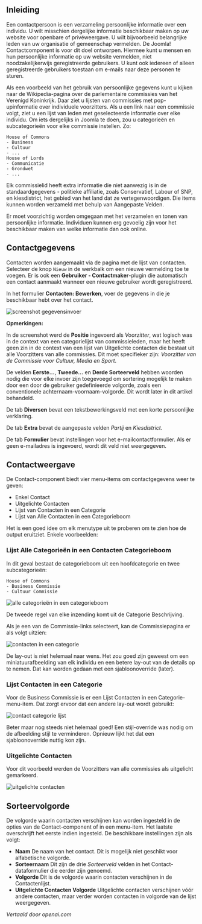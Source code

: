 <!-- Filename: contacts.md / Display title: Contacten  -->

## Inleiding

Een contactpersoon is een verzameling persoonlijke informatie over een individu. U wilt misschien dergelijke informatie beschikbaar maken op uw website voor openbare of privéweergave. U wilt bijvoorbeeld belangrijke leden van uw organisatie of gemeenschap vermelden. De Joomla! Contactcomponent is voor dit doel ontworpen. Hiermee kunt u mensen en hun persoonlijke informatie op uw website vermelden, niet noodzakelijkerwijs geregistreerde gebruikers. U kunt ook iedereen of alleen geregistreerde gebruikers toestaan om e-mails naar deze personen te sturen.

Als een voorbeeld van het gebruik van persoonlijke gegevens kunt u kijken naar de Wikipedia-pagina over de parlementaire commissies van het Verenigd Koninkrijk. Daar ziet u lijsten van commissies met pop-upinformatie over individuele voorzitters. Als u een link naar een commissie volgt, ziet u een lijst van leden met geselecteerde informatie over elke individu. Om iets dergelijks in Joomla te doen, zou u categorieën en subcategorieën voor elke commissie instellen. Zo:

```
House of Commons
- Business
- Cultuur
- ...
House of Lords
- Communicatie
- Grondwet
- ...
```

Elk commissielid heeft extra informatie die niet aanwezig is in de standaardgegevens - politieke affiliatie, zoals Conservatief, Labour of SNP, en kiesdistrict, het gebied van het land dat ze vertegenwoordigen. Die items kunnen worden verzameld met behulp van Aangepaste Velden.

Er moet voorzichtig worden omgegaan met het verzamelen en tonen van persoonlijke informatie. Individuen kunnen erg gevoelig zijn voor het beschikbaar maken van welke informatie dan ook online.

## Contactgegevens

Contacten worden aangemaakt via de pagina met de lijst van contacten. Selecteer de knop `Nieuw` in de werkbalk om een nieuwe vermelding toe te voegen. Er is ook een **Gebruiker - Contactmaker**-plugin die automatisch een contact aanmaakt wanneer een nieuwe gebruiker wordt geregistreerd.

In het formulier **Contacten: Bewerken**, voer de gegevens in die je beschikbaar hebt over het contact.

![screenshot gegevensinvoer](../../../en/images/contacts/contact-data-entry.png "Gegevensinvoer Screenshot")

**Opmerkingen:**

In de screenshot werd de **Positie** ingevoerd als *Voorzitter*, wat logisch was in de context van een categorielijst van commissieleden, maar het heeft geen zin in de context van een lijst van Uitgelichte contacten die bestaat uit alle Voorzitters van alle commissies. Dit moet specifieker zijn: *Voorzitter van de Commissie voor Cultuur, Media en Sport*.

De velden **Eerste…**, **Tweede…** en **Derde Sorteerveld** hebben woorden nodig die voor elke invoer zijn toegevoegd om sortering mogelijk te maken door een door de gebruiker gedefinieerde volgorde, zoals een conventionele achternaam-voornaam-volgorde. Dit wordt later in dit artikel behandeld.

De tab **Diversen** bevat een tekstbewerkingsveld met een korte persoonlijke verklaring.

De tab **Extra** bevat de aangepaste velden *Partij* en *Kiesdistrict*.

De tab **Formulier** bevat instellingen voor het e-mailcontactformulier. Als er geen e-mailadres is ingevoerd, wordt dit veld niet weergegeven.

## Contactweergave

De Contact-component biedt vier menu-items om contactgegevens weer te geven:

* Enkel Contact
* Uitgelichte Contacten
* Lijst van Contacten in een Categorie
* Lijst van Alle Contacten in een Categorieboom

Het is een goed idee om elk menutype uit te proberen om te zien hoe de output eruitziet.
Enkele voorbeelden:

### Lijst Alle Categorieën in een Contacten Categorieboom

In dit geval bestaat de categorieboom uit een hoofdcategorie en twee subcategorieën:
```
House of Commons
- Business Commissie
- Cultuur Commissie
```
![alle categorieën in een categorieboom](../../../en/images/contacts/contact-all-committees.png "Alle Categorieën in een Contact Categorieboom")

De tweede regel van elke inzending komt uit de Categorie Beschrijving.

Als je een van de Commissie-links selecteert, kan de Commissiepagina er als volgt uitzien:

![contacten in een categorie](../../../en/images/contacts/contact-culture-committee.png "Contacten in een Categorie")

De lay-out is niet helemaal naar wens. Het zou goed zijn geweest om een
miniatuurafbeelding van elk individu en een betere lay-out van de details op te nemen. Dat
kan worden gedaan met een sjabloonoverride (later).

### Lijst Contacten in een Categorie

Voor de Business Commissie is er een Lijst Contacten in een Categorie-menu-item.
Dat zorgt ervoor dat een andere lay-out wordt gebruikt:

![contact categorie lijst](../../../en/images/contacts/contact-category-list.png "Contact Categorie Lijst")

Beter maar nog steeds niet helemaal goed! Een stijl-override was nodig om de
afbeelding stijl te verminderen. Opnieuw lijkt het dat een sjabloonoverride nuttig kon zijn.

### Uitgelichte Contacten

Voor dit voorbeeld werden de Voorzitters van alle commissies als uitgelicht gemarkeerd.

![uitgelichte contacten](../../../en/images/contacts/contact-featured.png "Uitgelichte Contacten")

## Sorteervolgorde

De volgorde waarin contacten verschijnen kan worden ingesteld in de opties van de Contact-component of in een menu-item. Het laatste overschrijft het eerste indien ingesteld. De beschikbare instellingen zijn als volgt:
* **Naam** De naam van het contact. Dit is mogelijk niet geschikt voor alfabetische volgorde.
* **Sorteernaam** Dit zijn de drie *Sorteerveld* velden in het Contact-dataformulier die eerder zijn genoemd.
* **Volgorde** Dit is de volgorde waarin contacten verschijnen in de Contactenlijst.
* **Uitgelichte Contacten Volgorde** Uitgelichte contacten verschijnen vóór andere contacten, maar verder worden contacten in volgorde van de lijst weergegeven.

*Vertaald door openai.com*

